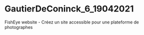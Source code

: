 # GautierDeConinck_6_19042021
FishEye website - Créez un site accessible pour une plateforme de photographes
